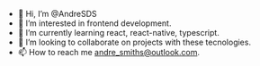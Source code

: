 - 👋 Hi, I’m @AndreSDS
- 👀 I’m interested in frontend development.
- 🌱 I’m currently learning react, react-native, typescript.
- 💞️ I’m looking to collaborate on projects with these tecnologies.
- 📫 How to reach me andre_smiths@outlook.com.

<!---
AndreSDS/AndreSDS is a ✨ special ✨ repository because its `README.md` (this file) appears on your GitHub profile.
You can click the Preview link to take a look at your changes.
--->
